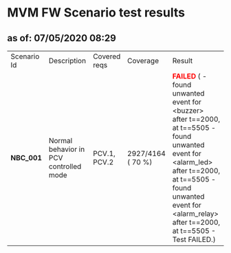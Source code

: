 <H1>MVM FW Scenario test results</H1>
<H2>as of: 07/05/2020 08:29</H2>
<Table>
<Tr><Td>Scenario Id</Td><Td>Description</Td><Td>Covered reqs</Td><Td>Coverage</Td><Td>Result</Td></Tr>
<Tr><Td><B> NBC_001</B></Td><Td>Normal behavior in PCV controlled mode</Td><Td>PCV.1, PCV.2</Td><Td>2927/4164 (   70 &percnt;)</Td><Td><B><Font color="red">FAILED</Font></B> ( - found unwanted event for &lt;buzzer&gt; after t==2000, at t==5505 - found unwanted event for &lt;alarm_led&gt; after t==2000, at t==5505 - found unwanted event for &lt;alarm_relay&gt; after t==2000, at t==5505 - Test FAILED.)</Td></Tr>
</Table>
